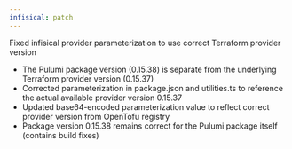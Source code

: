 ```yaml
---
infisical: patch
---
```


Fixed infisical provider parameterization to use correct Terraform provider version

- The Pulumi package version (0.15.38) is separate from the underlying Terraform provider version (0.15.37)
- Corrected parameterization in package.json and utilities.ts to reference the actual available provider version 0.15.37
- Updated base64-encoded parameterization value to reflect correct provider version from OpenTofu registry
- Package version 0.15.38 remains correct for the Pulumi package itself (contains build fixes)
